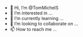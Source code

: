 - 👋 Hi, I’m @TomMichelS
- 👀 I’m interested in ...
- 🌱 I’m currently learning ...
- 💞️ I’m looking to collaborate on ...
- 📫 How to reach me ...

<!---
TomMichelS/TomMichelS is a ✨ special ✨ repository because its `README.md` (this file) appears on your GitHub profile.
You can click the Preview link to take a look at your changes.
--->

